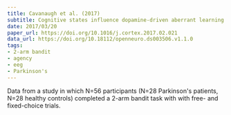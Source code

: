 ```yaml
---
title: Cavanaugh et al. (2017)
subtitle: Cognitive states influence dopamine-driven aberrant learning in Parkinson's disease
date: 2017/03/20
paper_url: https://doi.org/10.1016/j.cortex.2017.02.021
data_url: https://doi.org/10.18112/openneuro.ds003506.v1.1.0
tags:
- 2-arm bandit
- agency
- eeg
- Parkinson's
---
```


Data from a study in which N=56 participants (N=28 Parkinson's patients, N=28 healthy controls) completed a 2-arm bandit task with with free- and fixed-choice trials.
